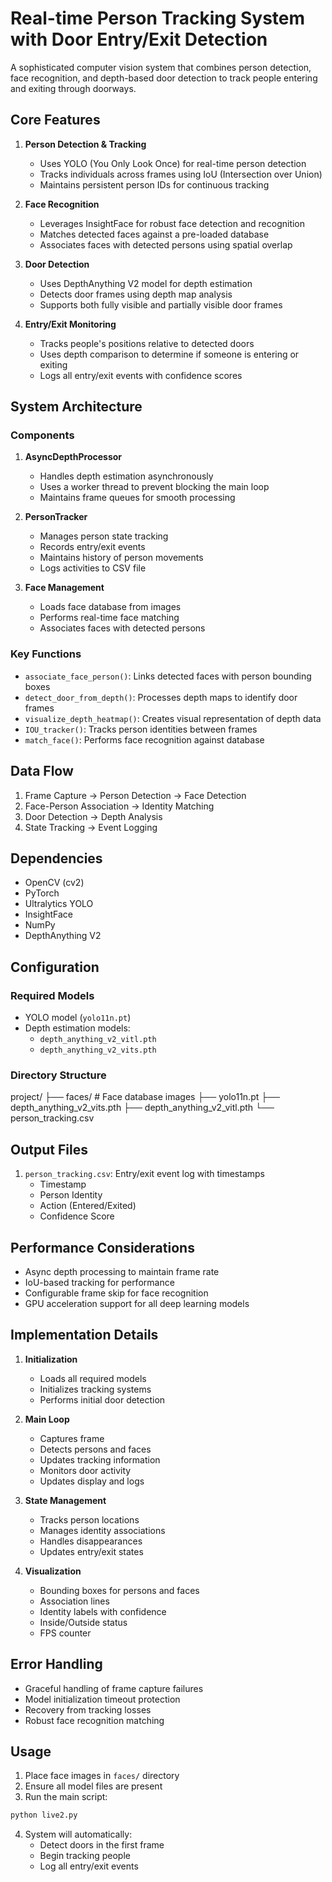 # Real-time Person Tracking System with Door Entry/Exit Detection

A sophisticated computer vision system that combines person detection, face recognition, and depth-based door detection to track people entering and exiting through doorways.

## Core Features

1. **Person Detection & Tracking**
   - Uses YOLO (You Only Look Once) for real-time person detection
   - Tracks individuals across frames using IoU (Intersection over Union)
   - Maintains persistent person IDs for continuous tracking

2. **Face Recognition**
   - Leverages InsightFace for robust face detection and recognition
   - Matches detected faces against a pre-loaded database
   - Associates faces with detected persons using spatial overlap

3. **Door Detection**
   - Uses DepthAnything V2 model for depth estimation
   - Detects door frames using depth map analysis
   - Supports both fully visible and partially visible door frames

4. **Entry/Exit Monitoring**
   - Tracks people's positions relative to detected doors
   - Uses depth comparison to determine if someone is entering or exiting
   - Logs all entry/exit events with confidence scores

## System Architecture

### Components

1. **AsyncDepthProcessor**
   - Handles depth estimation asynchronously
   - Uses a worker thread to prevent blocking the main loop
   - Maintains frame queues for smooth processing

2. **PersonTracker**
   - Manages person state tracking
   - Records entry/exit events
   - Maintains history of person movements
   - Logs activities to CSV file

3. **Face Management**
   - Loads face database from images
   - Performs real-time face matching
   - Associates faces with detected persons

### Key Functions

- `associate_face_person()`: Links detected faces with person bounding boxes
- `detect_door_from_depth()`: Processes depth maps to identify door frames
- `visualize_depth_heatmap()`: Creates visual representation of depth data
- `IOU_tracker()`: Tracks person identities between frames
- `match_face()`: Performs face recognition against database

## Data Flow

1. Frame Capture → Person Detection → Face Detection
2. Face-Person Association → Identity Matching
3. Door Detection → Depth Analysis
4. State Tracking → Event Logging

## Dependencies

- OpenCV (cv2)
- PyTorch
- Ultralytics YOLO
- InsightFace
- NumPy
- DepthAnything V2

## Configuration

### Required Models
- YOLO model (`yolo11n.pt`)
- Depth estimation models:
  - `depth_anything_v2_vitl.pth`
  - `depth_anything_v2_vits.pth`

### Directory Structure
project/ 
├── faces/ # Face database images 
├── yolo11n.pt
├── depth_anything_v2_vits.pth
├── depth_anything_v2_vitl.pth
└── person_tracking.csv


## Output Files

1. `person_tracking.csv`: Entry/exit event log with timestamps
   - Timestamp
   - Person Identity
   - Action (Entered/Exited)
   - Confidence Score

## Performance Considerations

- Async depth processing to maintain frame rate
- IoU-based tracking for performance
- Configurable frame skip for face recognition
- GPU acceleration support for all deep learning models

## Implementation Details

1. **Initialization**
   - Loads all required models
   - Initializes tracking systems
   - Performs initial door detection

2. **Main Loop**
   - Captures frame
   - Detects persons and faces
   - Updates tracking information
   - Monitors door activity
   - Updates display and logs

3. **State Management**
   - Tracks person locations
   - Manages identity associations
   - Handles disappearances
   - Updates entry/exit states

4. **Visualization**
   - Bounding boxes for persons and faces
   - Association lines
   - Identity labels with confidence
   - Inside/Outside status
   - FPS counter

## Error Handling

- Graceful handling of frame capture failures
- Model initialization timeout protection
- Recovery from tracking losses
- Robust face recognition matching

## Usage

1. Place face images in `faces/` directory
2. Ensure all model files are present
3. Run the main script:
```bash
python live2.py
```
4. System will automatically:
    - Detect doors in the first frame
    - Begin tracking people
    - Log all entry/exit events
  

